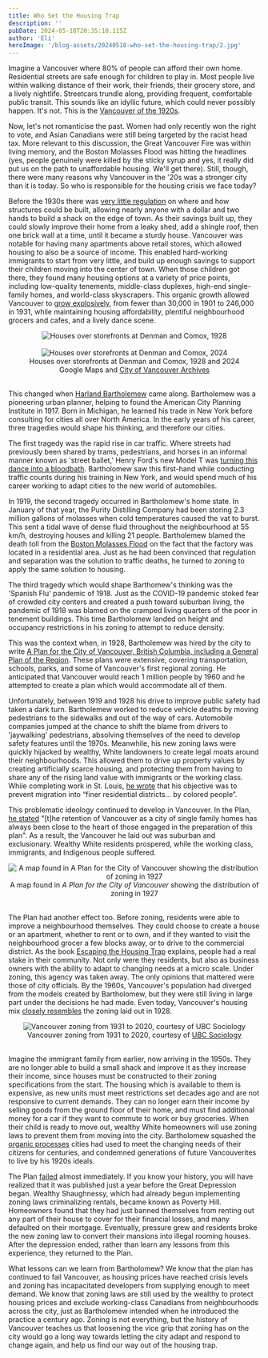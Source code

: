 ```yaml
---
title: Who Set the Housing Trap
description: ''
pubDate: 2024-05-18T20:35:10.115Z
author: 'Eli'
heroImage: '/blog-assets/20240518-who-set-the-housing-trap/2.jpg'
---
```


Imagine a Vancouver where 80% of people can afford their own home. Residential streets are safe enough for children to play in. Most people live within walking distance of their work, their friends, their grocery store, and a lively nightlife. Streetcars trundle along, providing frequent, comfortable public transit. This sounds like an idyllic future, which could never possibly happen. It's not. This is the [Vancouver of the 1920s](https://viewpointvancouver.ca/2021/12/13/people-were-racist-vancouver-zoning-was-not-the-implications-of-the-great-molasses-flood/).

Now, let's not romanticise the past. Women had only recently won the right to vote, and Asian Canadians were still being targeted by the racist head tax. More relevant to this discussion, the Great Vancouver Fire was within living memory, and the Boston Molasses Flood was hitting the headlines (yes, people genuinely were killed by the sticky syrup and yes, it really did put us on the path to unaffordable housing. We'll get there). Still, though, there were many reasons why Vancouver in the '20s was a stronger city than it is today. So who is responsible for the housing crisis we face today?

Before the 1930s there was [very little regulation](https://doodles.mountainmath.ca/posts/2023-02-06-a-brief-history-of-vancouver-planning-development-regimes/index.html) on where and how structures could be built, allowing nearly anyone with a dollar and two hands to build a shack on the edge of town. As their savings built up, they could slowly improve their home from a leaky shed, add a shingle roof, then one brick wall at a time, until it became a sturdy house. Vancouver was notable for having many apartments above retail stores, which allowed housing to also be a source of income. This enabled hard-working immigrants to start from very little, and build up enough savings to support their children moving into the center of town. When those children got there, they found many housing options at a variety of price points, including low-quality tenements, middle-class duplexes, high-end single-family homes, and world-class skyscrapers. This organic growth allowed Vancouver to [grow explosively](https://vancouversun.com/news/local-news/this-week-in-history-1931-vancouver-becomes-canadas-third-largest-city), from fewer than 30,000 in 1901 to 246,000 in 1931, while maintaining housing affordability, plentiful neighbourhood grocers and cafes, and a lively dance scene.

<center><img src="/blog-assets/20240518-who-set-the-housing-trap/1.png" alt="Houses over storefronts at Denman and Comox, 1928"></center><br/>
<center><img src="/blog-assets/20240518-who-set-the-housing-trap/2.jpg" alt="Houses over storefronts at Denman and Comox, 2024"></center>

<center>Houses over storefronts at Denman and Comox, 1928 and 2024 <br/>Google Maps and <a href="https://searcharchives.vancouver.ca/stores-on-denman-street">City of Vancouver Archives</a></center><br/>

This changed when [Harland Bartholemew](https://www.vancouverarchives.ca/2011/04/18/how-did-harland-bartholomews-ideas-shape-vancouver/) came along. Bartholemew was a pioneering urban planner, helping to found the American City Planning Institute in 1917. Born in Michigan, he learned his trade in New York before consulting for cities all over North America. In the early years of his career, three tragedies would shape his thinking, and therefore our cities.

The first tragedy was the rapid rise in car traffic. Where streets had previously been shared by trams, pedestrians, and horses in an informal manner known as 'street ballet,' Henry Ford's new Model T was [turning this dance into a bloodbath](https://www.detroitnews.com/story/news/local/michigan-history/2015/04/26/auto-traffic-history-detroit/26312107/). Bartholomew saw this first-hand while conducting traffic counts during his training in New York, and would spend much of his career working to adapt cities to the new world of automobiles.

In 1919, the second tragedy occurred in Bartholomew's home state. In January of that year, the Purity Distilling Company had been storing 2.3 million gallons of molasses when cold temperatures caused the vat to burst. This sent a tidal wave of dense fluid throughout the neighbourhood at 55 km/h, destroying houses and killing 21 people. Bartholemew blamed the death toll from the [Boston Molasses Flood](https://viewpointvancouver.ca/2021/12/13/people-were-racist-vancouver-zoning-was-not-the-implications-of-the-great-molasses-flood/) on the fact that the factory was located in a residential area. Just as he had been convinced that regulation and separation was the solution to traffic deaths, he turned to zoning to apply the same solution to housing.

The third tragedy which would shape Barthomew's thinking was the 'Spanish Flu' pandemic of 1918. Just as the COVID-19 pandemic stoked fear of crowded city centers and created a push toward suburban living, the pandemic of 1918 was blamed on the cramped living quarters of the poor in tenement buildings. This time Bartholomew landed on height and occupancy restrictions in his zoning to attempt to reduce density.

This was the context when, in 1928, Bartholemew was hired by the city to write [A Plan for the City of Vancouver, British Columbia, including a General Plan of the Region](https://archive.org/embed/vancplanincgen00vanc). These plans were extensive, covering transportation, schools, parks, and some of Vancouver's first regional zoning. He anticipated that Vancouver would reach 1 million people by 1960 and he attempted to create a plan which would accommodate all of them.

Unfortunately, between 1919 and 1928 his drive to improve public safety had taken a dark turn. Bartholemew worked to reduce vehicle deaths by moving pedestrians to the sidewalks and out of the way of cars. Automobile companies jumped at the chance to shift the blame from drivers to 'jaywalking' pedestrians, absolving themselves of the need to develop safety features until the 1970s. Meanwhile, his new zoning laws were quickly hijacked by wealthy, White landowners to create legal moats around their neighbourhoods. This allowed them to drive up property values by creating artificially scarce housing, and protecting them from having to share any of the rising land value with immigrants or the working class. While completing work in St. Louis, [he wrote](https://ggwash.org/view/77826/one-man-zoned-huge-swaths-of-the-dc-region-for-sprawl-cars-and-exclusion) that his objective was to prevent migration into “finer residential districts… by colored people”.

This problematic ideology continued to develop in Vancouver. In the Plan, [he stated](https://archive.org/details/vancplanincgen00vanc/page/26/) "[t]he retention of Vancouver as a city of single family homes has always been close to the heart of those engaged in the preparation of this plan". As a result, the Vancouver he laid out was suburban and exclusionary. Wealthy White residents prospered, while the working class, immigrants, and Indigenous people suffered.

<center><img src="/blog-assets/20240518-who-set-the-housing-trap/3.jpg" alt="A map found in A Plan for the City of Vancouver showing the distribution of zoning in 1927"></center>
<center>A map found in <i>A Plan for the City of Vancouver</i> showing the distribution of zoning in 1927</center><br/>

The Plan had another effect too. Before zoning, residents were able to improve a neighbourhood themselves. They could choose to create a house or an apartment, whether to rent or to own, and if they wanted to visit the neighbourhood grocer a few blocks away, or to drive to the commercial district. As the book [Escaping the Housing Trap](https://www.housingtrap.org/) explains, people had a real stake in their community. Not only were they residents, but also as business owners with the ability to adapt to changing needs at a micro scale. Under zoning, this agency was taken away. The only opinions that mattered were those of city officials. By the 1960s, Vancouver's population had diverged from the models created by Bartholomew, but they were still living in large part under the decisions he had made. Even today, Vancouver's housing mix [closely resembles](https://samsullivan.ca/taking-a-closer-look-at-the-legacy-of-harland-bartholomew-and-his-plan-for-vancouver-2/) the zoning laid out in 1928.

<center><img src="/blog-assets/20240518-who-set-the-housing-trap/4.png" alt="Vancouver zoning from 1931 to 2020, courtesy of UBC Sociology"></center>
<center>Vancouver zoning from 1931 to 2020, courtesy of <a href="https://zoning.sociology.ubc.ca/historical/">UBC Sociology</a></center><br/>

Imagine the immigrant family from earlier, now arriving in the 1950s. They are no longer able to build a small shack and improve it as they increase their income, since houses must be constructed to their zoning specifications from the start. The housing which is available to them is expensive, as new units must meet restrictions set decades ago and are not responsive to current demands. They can no longer earn their income by selling goods from the ground floor of their home, and must find additional money for a car if they want to commute to work or buy groceries. When their child is ready to move out, wealthy White homeowners will use zoning laws to prevent them from moving into the city. Bartholomew squashed the [organic processes](https://bcbooklook.com/harland-bartholomew-and-vancouver-urban-history-1928-to-1952-video/) cities had used to meet the changing needs of their citizens for centuries, and condemned generations of future Vancouverites to live by his 1920s ideals.

The Plan [failed](https://bcbooklook.com/harland-bartholomew-and-vancouver-urban-history-1928-to-1952-video/) almost immediately. If you know your history, you will have realized that it was published just a year before the Great Depression began. Wealthy Shaughnessy, which had already begun implementing zoning laws criminalizing rentals, became known as Poverty Hill. Homeowners found that they had just banned themselves from renting out any part of their house to cover for their financial losses, and many defaulted on their mortgage. Eventually, pressure grew and residents broke the new zoning law to convert their mansions into illegal rooming houses. After the depression ended, rather than learn any lessons from this experience, they returned to the Plan.

What lessons can we learn from Bartholomew? We know that the plan has continued to fail Vancouver, as housing prices have reached crisis levels and zoning has incapacitated developers from supplying enough to meet demand. We know that zoning laws are still used by the wealthy to protect housing prices and exclude working-class Canadians from neighbourhoods across the city, just as Bartholomew intended when he introduced the practice a century ago. Zoning is not everything, but the history of Vancouver teaches us that loosening the vice grip that zoning has on the city would go a long way towards letting the city adapt and respond to change again, and help us find our way out of the housing trap.
